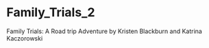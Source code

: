 # Family_Trials_2
Family Trials: A Road trip Adventure by Kristen Blackburn and Katrina Kaczorowski 
